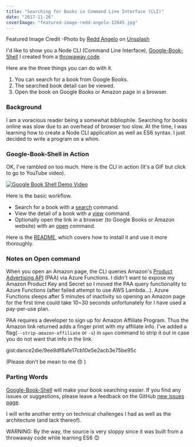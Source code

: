 ```yaml
---
title: "Searching for Books in Command Line Interface (CLI)"
date: "2017-11-26"
coverImage: "featured-image-redd-angelo-12845.jpg"
---
```


Featured Image Credit -Photo by [Redd Angelo](https://unsplash.com/photos/9o8YdYGTT64?utm_source=unsplash&utm_medium=referral&utm_content=creditCopyText) on [Unsplash](https://unsplash.com/?utm_source=unsplash&utm_medium=referral&utm_content=creditCopyText)

I'd like to show you a Node CLI (Command Line Interface), [Google-Book-Shell](https://www.npmjs.com/package/google-book-shell) I created from a [throwaway code](https://www.slightedgecoder.com/2017/09/05/throwaway-code-dont-recycle-throw-away/).

Here are the three things you can do with it.

1. You can search for a book from Google Books.
2. The searched book detail can be viewed.
3. Open the book on Google Books or Amazon page in a browser.

### Background

I am a voracious reader being a somewhat bibliophile. Searching for books online was slow due to an overhead of browser too slow. At the time, I was learning how to create a Node CLI application as well as ES6 syntax. I just decided to write a program on a whim.

### Google-Book-Shell in Action

OK, I've rambled on too much. Here is the CLI in action (It's a GIF but click to go to YouTube video).

[![](https://i.imgur.com/YtI0HA0.gif "Google Book Shell Demo Video")](https://www.youtube.com/watch?v=XK4NgwJqw0s)

Here is the basic workflow.

- Search for a book with a [search](https://github.com/dance2die/google-book-shell/blob/master/README.md#1-search) command.
- View the detail of a book with a [view](https://github.com/dance2die/google-book-shell/blob/master/README.md#3-view) command.
- Optionally open the link in a browser (to Google Books or Amazon website) with an [open](https://github.com/dance2die/google-book-shell/blob/master/README.md#2-open) command.

Here is the [README](https://github.com/dance2die/google-book-shell/blob/master/README.md), which covers how to install it and use it more thoroughly.

### Notes on Open command

When you open an Amazon page, the CLI queries Amazon's [Product Advertising API](http://docs.aws.amazon.com/AWSECommerceService/latest/DG/Welcome.html) (PAA) via Azure Functions. I didn't want to expose my Amazon Product Key and Secret so I moved the PAA query functionality to Azure Functions (after failed attempt to use AWS Lambda...). Azure Functions sleeps after 5 minutes of inactivity so opening an Amazon page for the first time could take 10~30 seconds unfortunately for I have used a pay-per-use plan.

PAA requires a developer to sign up for Amazon Affiliate Program. Thus the Amazon link returned adds a finger print with my affiliate info. I've added a flag(`--strip-amazon-affiliate` or `-s`) in `open` command to strip it out in case you do not want that info in the link.

gist:dance2die/9ee9df6afe17cb10e5e2acb3e75be95c

(Please don't be mean to me 😞 )

### Parting Words

[Google-Book-Shell](https://www.npmjs.com/package/google-book-shell) will make your book searching easier. If you find any issues or suggestions, please leave a feedback on the GitHub [new issues page](https://github.com/dance2die/google-book-shell/issues/new).

I will write another entry on technical challenges I had as well as the architecture (and lack thereof).

WARNING: By the way, the source is very sloppy since it was built from a throwaway code while learning ES6 😊

